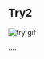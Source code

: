 ## Try2

![try gif](https://jimdo-storage.freetls.fastly.net/image/439485427/00971522-d025-4784-a99a-710a626c8144.gif?quality=80,90&auto=webp&disable=upscale&width=235&height=287)

....